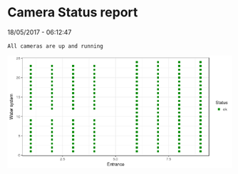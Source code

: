 Camera Status report
================
18/05/2017 - 06:12:47

    All cameras are up and running

![](camreport_files/figure-markdown_github/unnamed-chunk-2-1.png)
